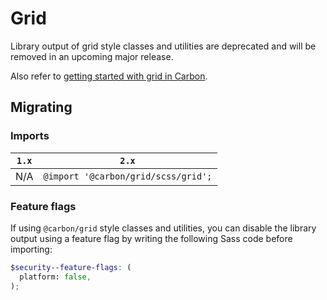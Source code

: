 # Grid

Library output of grid style classes and utilities are deprecated and will be
removed in an upcoming major release.

Also refer to
[getting started with grid in Carbon](https://carbondesignsystem.com/guidelines/2x-grid/implementation/#without-carbon-components).

## Migrating

### Imports

| `1.x` | `2.x`                               |
| ----- | ----------------------------------- |
| N/A   | `@import '@carbon/grid/scss/grid';` |

### Feature flags

If using `@carbon/grid` style classes and utilities, you can disable the library
output using a feature flag by writing the following Sass code before importing:

```scss
$security--feature-flags: (
  platform: false,
);
```

